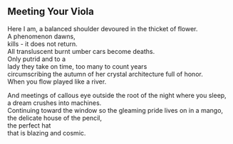 Meeting Your Viola
------------------
Here I am, a balanced shoulder devoured in the thicket of flower.  
A phenomenon dawns,  
kills - it does not return.  
All transluscent burnt umber cars become deaths.  
Only putrid and to a  
lady they take on time, too many to count years  
circumscribing the autumn of her crystal architecture full of honor.  
When you flow played like a river.  
  
And meetings of callous eye outside the root of the night where you sleep,  
a dream crushes into machines.  
Continuing toward the window so the gleaming pride lives on in a mango,  
the delicate house of the pencil,  
the perfect hat  
that is blazing and cosmic.  
